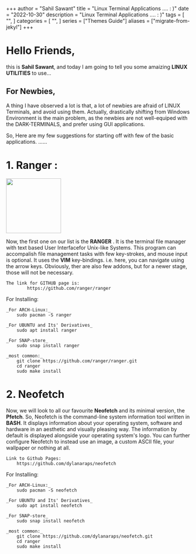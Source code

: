 +++
author = "Sahil Sawant"
title = "Linux Terminal Applications ....  : )"
date = "2022-10-30"
description = "Linux Terminal Applications ....  : )"
tags = [
    "",
]
categories = [
    "",
]
series = ["Themes Guide"]
aliases = ["migrate-from-jekyl"]
+++

# Hello Friends,
this is **Sahil Sawant**, and today I am going to tell you some amaizing **LINUX UTILITIES** to use...

## For Newbies,
A thing I have observed a lot is that, a lot of newbies are afraid of LINUX Terminals, and avoid using them.
Actually, drastically shifting from Windows Environment is the main problem, as the newbies are not well-equiped with the DARK-TERMINALS, and prefer using GUI applications.

So, Here are my few suggestions for starting off with few of the basic applications. ......


# 1. Ranger :

<img src="https://ranger.github.io/ranger_logo.png" width="150">

Now, the first one on our list is the **RANGER** .
It is the terminal file manager with text based User Interfacefor Unix-like Systems.
This program can accompalish file management tasks with few key-strokes, and mouse input is optional.
It uses the **VIM** key-bindings. i.e. here, you can navigate using the arrow keys.
Obviously, ther are also few addons, but for a newer stage, those will not be necessary.

    The link for GITHUB page is:
            https://github.com/ranger/ranger
        
For Installing:

    _For ARCH-Linux:_
        sudo pacman -S ranger
        
    _For UBUNTU and Its' Derivatives_
        sudo apt install ranger
        
    _For SNAP-store_
        sudo snap install ranger
        
    _most common:_
        git clone https://github.com/ranger/ranger.git
        cd ranger
        sudo make install



# 2. Neofetch 

Now, we will look to all our favourite **Neofetch** and its minimal version, the **Pfetch**.
So, Neofetch is the command-line system information tool written in **BASH**.
It displays information about your operating system, software and hardware in an aesthetic and visually pleasing way. 
The information by default is displayed alongside your operating system's logo. 
You can further configure Neofetch to instead use an image, a custom ASCII file, your wallpaper or nothing at all.

    Link to Github Pages:
        https://github.com/dylanaraps/neofetch
        
For Installing:

    _For ARCH-Linux:_
        sudo pacman -S neofetch
        
    _For UBUNTU and Its' Derivatives_
        sudo apt install neofetch
        
    _For SNAP-store_
        sudo snap install neofetch
        
    _most common:_
        git clone https://github.com/dylanaraps/neofetch.git
        cd ranger
        sudo make install

